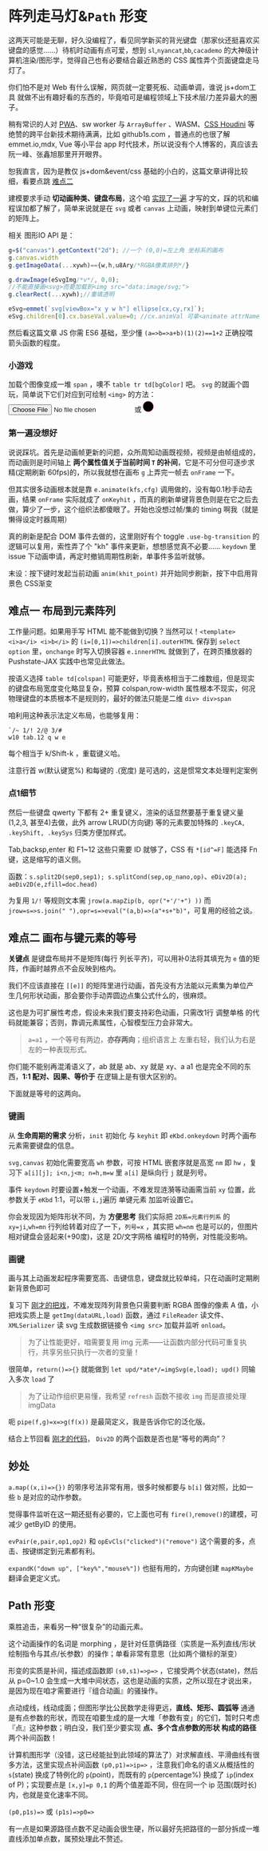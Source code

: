 # 阵列走马灯&`Path` 形变

这两天可能是无聊，好久没编程了，看见同学新买的背光键盘（那家伙还挺喜欢买键盘的感觉……）待机时动画有点可爱，想到 `sl`,`nyancat`,`bb`,`cacademo` 的大神级计算机渲染/图形学，觉得自己也有必要结合最近熟悉的 CSS 属性弄个页面键盘走马灯了。

你们怕不是对 Web 有什么误解，网页就一定要死板、动画单调，谁说 js+dom工具 就做不出有趣好看的东西的，毕竟咱可是编程领域上下技术层/力差异最大的圈子。

稍有常识的人对 [PWA](appsco.pe)、sw worker 与 `ArrayBuffer` 、WASM、[CSS Houdini](houdini.how) 等绝赞的跨平台新技术期待满满，比如 github1s.com ，普通点的也很了解 emmet.io,mdx, Vue 等小平台 app 时代技术，所以说没有个人博客的，真应该去阮一峰、张鑫旭那里开开眼界。

恕我直言，因为是教仅 js+dom&event/css 基础的小白的，这篇文章讲得比较细，看要点跳 [难点二](#画键)

建模要求手动 __切动画种类、键盘布局__，这个咱 [实现了一遍](../../anim/kbd_anim.html) 才写的文，踩的坑和编程误加都了解了，简单来说就是在 `svg` 或者 `canvas` 上动画，映射到单键位元素们的矩阵上。

相关 图形IO API 是：

```js
g=$("canvas").getContext("2d"); //一个 (0,0)=左上角 坐标系的画布
g.canvas.width
g.getImageData(...xywh)=={w,h,u8Ary/*RGBA像素排列*/}

g.drawImage(eSvgImg/*v*/, 0,0);
//不能直接画<svg>而要加载到<img src="data:image/svg;">
g.clearRect(...xywh);//重填透明

eSvg=emmet(`svg[viewBox="x y w h"] ellipse[cx,cy,rx]`);
eSvg.children[0].cx.baseVal.value=0; //cx.animVal 可拿<animate attrName=cx>补间当前值
```

然后看这篇文章 JS 你需 ES6 基础，至少懂 `(a=>b=>a+b)(1)(2)==1+2` 正确投喂箭头函数的程度。

### 小游戏

加载个图像变成一堆 `span` ，噢不 `table tr td[bgColor]` 吧。 `svg` 的就画个圆玩，简单说下它们对应到可绘制 `<img>` 的方法： <input type=file>或<svg viewBox="0 0 50 50" width=26><ellipse cx=26 cy=29 rx=20 stroke=red></svg>

<script></script>

### 第一遍没想好

说说踩坑。首先是动画帧更新的问题，众所周知动画既视频，视频是由帧组成的，而动画则是时间轴上 __两个属性值关于当前时间 `T` 的补间__，它是不可分但可逐步求精(定期刷新 60fps)的，所以我就想在画布 `g` 上弄完一帧去 `onFrame` 一下。

但其实很多动画根本就是靠 `e.animate(kfs,cfg)` 调用做的，没有每0.1秒手动去画，结果 `onFrame` 实际就成了 `onKeyhit` ，而真的刷新单键背景色则是在它之后去做，算少了一步，这个组织法都傻眼了。开始也没想过帧/集的 timing 啊我（就是懒得设定时器周期）

真的刷新是配合 DOM 事件去做的，这里刚好有个 toggle `.use-bg-transition` 的逻辑可以复用，索性弄了个 "kh" 事件来更新，想想感觉真不必要…… `keydown` 里 issue 下动画申请，再定时撤销周期性刷新，单事件多监听就够。

末设：按下键时发起当前动画 `anim(khit_point)` 并开始同步刷新，按下中启用背景色 CSS渐变

## 难点一 布局到元素阵列

工作量问题。如果用手写 HTML 能不能做到切换？当然可以！`<template><i>a</i> <i>b</i>` 的 `(i=[0,1])=>children[i].outerHTML` 保存到 `select option` 里，`onchange` 时写入切换容器 `e.innerHTML` 就做到了，在跨页播放器的 Pushstate-JAX 实践中也常见此做法。

按语义选择 `table td[colspan]` 可能更好，毕竟表格相当于二维数组，但是现实的键盘布局宽度变化略显复杂，预算 colspan,row-width 属性根本不现实，何况物理键盘的本质根本不是规则的，最好的做法只能是二维 `div> div>span`

咱利用这种表示法定义布局，也能够复用：

```plain
`/~ 1/! 2/@ 3/#
w10 tab.12 q w e
```

每个相当于 k/Shift-k ，重载键义哈。

注意行首 w(默认键宽%) 和每键的 .(宽度) 是可选的，这是惯常文本处理判定案例

### 点1细节

然后一些键盘 qwerty 下都有 2+ 重复键义，渲染的话显然要基于重复键义量(1,2,3, 甚至4)去做，此外 arrow LRUD(方向键) 等的元素要加特殊的 `.keyCA, .keyShift, .keySys` 归类方便加样式。

Tab,backsp,enter 和 F1~12 这些只需要 ID 就够了，CSS 有 `*[id^=F]` 能选择 Fn 键，这是缩写的语义侧。

函数：`s.split2D(sep0,sep1); s.splitCond(sep,op_nano,op)`、`eDiv2D(a); aeDiv2D(e,zfill=doc.head)`

为复用 `1/!` 等规则文本需 `jrow(a.mapZip(b, opr("+'/'+") ))` 而 `jrow=s=>s.join(" "),opr=s=>eval("(a,b)=>(a"+s+"b)"`，可复用的经验之谈。

## 难点二 画布与键元素的等号

__关键点__ 是键盘布局并不是矩阵(每行 列长平齐)，可以用补0法将其填充为 `e` 值的矩阵，作画时越界点不会反映到格内。

我们不应该直接在 `[[e]]` 的矩阵里进行动画，首先没有方法能以元素集为单位产生几何形状动画，那会要你手动弄圆边点集公式什么的，很麻烦。

这也是为可扩展性考虑，假设未来我们要支持彩色动画，只需改1行 调整单格 的代码就能兼容；否则，靠调元素属性，心智模型压力会非常大。

> `a=a1` ，一个等号有两边，__亦存两向__；组织语言上 左重右轻，我们认为右是左的一种表现形式。

你们能不能别再混淆语义了，ab 就是 ab、xy 就是 xy、a a1 也是完全不同的东西，__1:1 配对、因果、等价于__ 在逻辑上是有很大区别的。

下面就是等号的这两向。

### 键画

从 __生命周期的需求__ 分析，`init` 初始化 与 `keyhit` 即 `eKbd.onkeydown` 时两个画布元素需要键盘的信息。

`svg,canvas` 初始化需要宽高 `wh` 参数，可按 HTML 嵌套序就是高宽 `nm` 即 `hw` ，复习下 `a[i][j]; i<n,j<m; n=h,m=w` 里 `a[i]` 是纵向行 `j` 就是列号。

事件 `keydown` 时要设置+触发一个动画，不难发现涟漪等动画需当前 `xy` 位置，此参数关于 `eKbd` 1:1，可以带 `i,j`遍历 单键元素 加监听设置它。

你会发现因为矩阵形状不同，为 __方便思考__ 我们实际把 `2D系=元素行列系` 的 `xy=ji`,`wh=mn` 行列给转着对应了一下，`列号=x` ，其实把 `wh=nm` 也是可以的，但图片相对键盘会竖起来(+90度)，这是 2D/文字网格 编程时的特例，对性能没影响。

### 画键

画与其上动画发起程序需要宽高、击键信息，键盘就比较单纯，只在动画时定期刷新背景色即可

复习下 [刚才的把戏](#小游戏)，不难发现阵列背景色只需要判断 RGBA 图像的像素 A 值，小把戏实质上是 `getImg(dataURL,load)` 函数，通过 `FileReader` 读文件、`XMLSerializer` 读 svg 生成数据链接令 `<img src>` 加载并监听 `onload`。

> 为了让性能更好，咱需要复用 img 元素——让函数内部分代码可重复执行，共享另些只执行一次者的变量！

很简单，`return()=>{}` 就能做到 `let upd/*ate*/=imgSvg(e,load); upd()` 同输入多次 `load` 了

> 为了让动作组织更易懂，我希望 `refresh` 函数不接收 `img` 而是直接处理 imgData

<script>
pipe=(op0,...ops)=>(...a0)=>ops.reduce((op,x)=>op(x), op0(...a0)),
addCallPipe=(func,i,op_res)=>(...a)=>{a[i]=pipe(a[i],op_res); return func(...a)}

let p0=[0,0],gArea=[...p0,...nm];
addCallPipe(imgSvg,2, img=>{ g.clear(...gArea); g.drawImage(img,...p0); return g.getImageData(...gArea) })
</script>

呃 `pipe(f,g)=x=>g(f(x))` 是最简定义，我是告诉你它的泛化版。

结合上节回看 [刚才的代码](#点1细节)， `Div2D` 的两个函数是否也是“等号的两向”？

## 妙处

`a.map((x,i)=>{})` 的带序号法非常有用，很多时候都要与 `b[i]` 做对照，比如一些 `b` 是对应的动作参数。

觉得事件监听在这一期还挺有必要的，它上面也可有 `fire()`,`remove()`的建模，可减少 getByID 的使用。

`evPair(e,pair,op1,op2)` 和 `opEvCls("clicked")("remove")` 这个需要的多，点击、按键绑定到元素都有利。

`expandK("down up", ["key%","mouse%"])` 也挺有用的，方向键创建 `mapKMaybe` 翻译会更定义式。

## Path 形变

乘胜追击，来看另一种“很复杂”的动画元素。

这个动画操作的名词是 morphing ，是针对任意俩路径（实质是一系列直线/形状绘制指令与其点/长参数）的操作；单看非常有意思（比如两个徽标的渐变）

形变的实质是补间，描述成函数即 `(s0,s1)=>p=>` ，它接受两个状态(state)，然后从 p=0~1.0 会生成一大堆中间状态，这也是动画的实质，之所以现在才说出来，是因为现在咱才需要进行『组合动画』的骚操作。

点动成线，线动成面；但图形学比公民数学走得更远，__直线、矩形、圆弧等__ 通通是有点参数的形状，而现在咱要生成的是一大堆「参数有变」的它们，暂时只考虑『点』这种参数；明白没，我们至少要实现 __点、多个含点参数的形状 构成的路径__ 两个补间函数！

计算机图形学（没错，这已经能扯到此领域的算法了）对求解直线、平滑曲线有很多方法，这里实现点补间函数 `(p0,p1)=>ip=>` ，注意我们命名的语义从概括性的 `s`(state) 换成了特例化的 `p`(point)，而既有的 `p`(percentage%) 换成了 `ip`(index of P)；实现要点是 `[x,y]=p 0,1` 的两个值差距不同，但在同一个 ip 范围(既时长)内，也就是变化速率不同。

<script src="../school/norm_techpage.js"></script>
<script>
editCode("script");
</script>

`(p0,p1s)=>` 或 `(p1s)=>p0=>`

有一点是如果源路径点数不足动画会很生硬，所以最好先把路径的一部分拆成一堆直线添加单点数，属预处理此不赘述。


